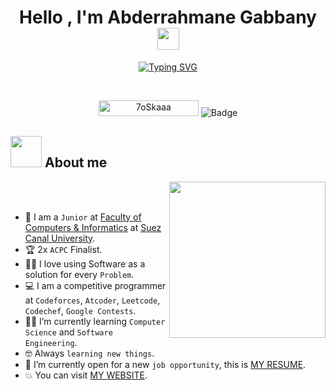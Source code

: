 <h1 align="center">Hello , I'm Abderrahmane Gabbany <img src="https://media.giphy.com/media/hvRJCLFzcasrR4ia7z/giphy.gif" width="35"></h1>
<p align="center">
<a href="https://git.io/typing-svg"><img src="https://readme-typing-svg.herokuapp.com?font=Fira+Code&pause=1000&color=0025FE&random=false&width=435&lines=Cybersecurity+Student+%F0%9F%94%92;Software+Engineering+Student+%F0%9F%92%BB;Computer+Science+Student+%F0%9F%96%A5%EF%B8%8F;CTF+Player+%F0%9F%9A%A9;Competitive+Player+%F0%9F%8F%86;Learning+Each+Day+%F0%9F%93%9A" alt="Typing SVG" /></a>
</p>


<br>

<p align="center"> 
	<img src="https://komarev.com/ghpvc/?username=MeComeguy&label=Profile%20views&color=0047AB&style=plastic?" alt="7oSkaaa" height=25px, width=160px/> 
<img src="https://dcbadge.vercel.app/api/shield/1119232751678259200" alt="Badge"/>

</p>

	
## <picture><img src = "https://github.com/7oSkaaa/7oSkaaa/blob/main/Images/about_me.gif?raw=true" width = 50px></picture> About me

<picture> <img align="right" src="https://github.com/7oSkaaa/7oSkaaa/blob/main/Images/Right_Side.gif?raw=true" width = 250px></picture>

<br><br>

- :school: I am a `Junior` at [Faculty of Computers & Informatics](http://suez.edu.eg/ar/%d9%83%d9%84%d9%8a%d8%a9-%d8%a7%d9%84%d8%ad%d8%a7%d8%b3%d8%a8%d8%a7%d8%aa-%d9%88%d8%a7%d9%84%d9%85%d8%b9%d9%84%d9%88%d9%85%d8%a7%d8%aa/) at [Suez Canal University](http://suez.edu.eg/ar/).
- :trophy: 2x `ACPC` Finalist.
- :technologist: I love using Software as a solution for every `Problem`.
- :computer: I am a competitive programmer at `Codeforces`, `Atcoder`, `Leetcode`, `Codechef`, `Google Contests`.
- :student: I’m currently learning `Computer Science` and `Software Engineering`.
- :nerd_face: Always `learning new things`.
- :thinking: I’m currently open for a new `job opportunity`, this is [MY RESUME](http://lnkiy.in/Ahmed_Hossam_Resume).
- :boom: You can visit [MY WEBSITE](https://cutt.ly/Ahmed_Hossam_Website).
<br>
